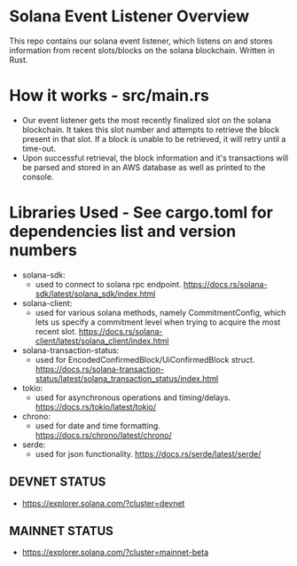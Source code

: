 # Solana Event Listener Overview
This repo contains our solana event listener, which listens on and stores information from recent slots/blocks on the solana blockchain. Written in Rust.
# How it works - src/main.rs
- Our event listener gets the most recently finalized slot on the solana blockchain. It takes this slot number and attempts to retrieve the block present in that slot. If a block is unable to be retrieved, it will retry until a time-out. 
- Upon successful retrieval, the block information and it's transactions will be parsed and stored in an AWS database as well as printed to the console.
# Libraries Used - See cargo.toml for dependencies list and version numbers
- solana-sdk: 
    - used to connect to solana rpc endpoint. https://docs.rs/solana-sdk/latest/solana_sdk/index.html
- solana-client: 
    - used for various solana methods, namely CommitmentConfig, which lets us specify a commitment level when trying to acquire the most recent slot. https://docs.rs/solana-client/latest/solana_client/index.html
- solana-transaction-status: 
    - used for EncodedConfirmedBlock/UiConfirmedBlock struct. https://docs.rs/solana-transaction-status/latest/solana_transaction_status/index.html
- tokio: 
    - used for asynchronous operations and timing/delays. https://docs.rs/tokio/latest/tokio/ 
- chrono: 
    - used for date and time formatting. https://docs.rs/chrono/latest/chrono/
- serde:
    - used for json functionality. https://docs.rs/serde/latest/serde/
## DEVNET STATUS
- https://explorer.solana.com/?cluster=devnet
## MAINNET STATUS
- https://explorer.solana.com/?cluster=mainnet-beta 
